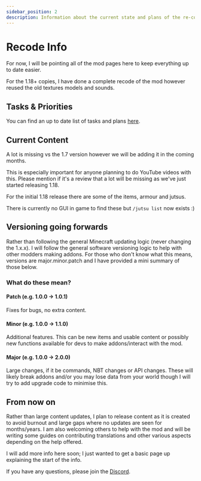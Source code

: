 ```yaml
---
sidebar_position: 2
description: Information about the current state and plans of the re-code.
---
```


# Recode Info

For now, I will be pointing all of the mod pages here to keep everything up to date easier.

For the 1.18+ copies, I have done a complete recode of the mod however reused the old textures models and sounds.

## Tasks & Priorities

You can find an up to date list of tasks and plans [here](https://github.com/users/sekwah41/projects/1/views/4).

## Current Content
A lot is missing vs the 1.7 version however we will be adding it in the coming months.

This is especially important for anyone planning to do YouTube videos with this.
Please mention if it's a review that a lot will be missing as we've just started releasing 1.18.

For the initial 1.18 release there are some of the items, armour and jutsus.

There is currently no GUI in game to find these but `/jutsu list` now exists :)

## Versioning going forwards
Rather than following the general Minecraft updating logic (never changing the 1.x.x). I will follow the general software versioning logic to help with other modders making addons. For those who don't know what this means, versions are major.minor.patch and I have provided a mini summary of those below.
### What do these mean?
#### Patch (e.g. 1.0.0 -> 1.0.1)
Fixes for bugs, no extra content.

#### Minor (e.g. 1.0.0 -> 1.1.0)
Additional features. This can be new items and usable content or possibly new functions available for devs to make addons/interact with the mod.

#### Major (e.g. 1.0.0 -> 2.0.0)
Large changes, if it be commands, NBT changes or API changes. These will likely break addons and/or you may lose data from your world though I will try to add upgrade code to minimise this.

## From now on
Rather than large content updates, I plan to release content as it is created to avoid burnout and large gaps where no updates are seen for months/years.
I am also welcoming others to help with the mod and will be writing some guides on contributing translations and other various aspects depending on the help offered.

I will add more info here soon; I just wanted to get a basic page up explaining the start of the info.

If you have any questions, please join the [Discord](https://discord.sekwah.com).
